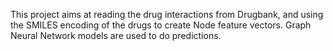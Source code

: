 This project aims at reading the drug interactions from Drugbank, and using the SMILES encoding of the drugs to create Node feature vectors. Graph Neural Network models are used to do predictions. 